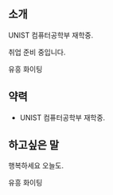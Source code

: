 
## 소개

UNIST 컴퓨터공학부 재학중.

취업 준비 중입니다.

유흥 화이팅

## 약력

- UNIST 컴퓨터공학부 재학중.



## 하고싶은 말

행복하세요 오늘도.

유흥 화이팅